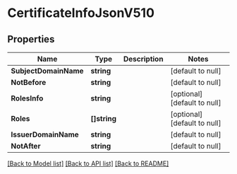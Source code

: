 # CertificateInfoJsonV510

## Properties
Name | Type | Description | Notes
------------ | ------------- | ------------- | -------------
**SubjectDomainName** | **string** |  | [default to null]
**NotBefore** | **string** |  | [default to null]
**RolesInfo** | **string** |  | [optional] [default to null]
**Roles** | **[]string** |  | [optional] [default to null]
**IssuerDomainName** | **string** |  | [default to null]
**NotAfter** | **string** |  | [default to null]

[[Back to Model list]](../README.md#documentation-for-models) [[Back to API list]](../README.md#documentation-for-api-endpoints) [[Back to README]](../README.md)


